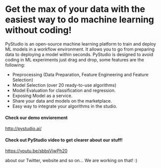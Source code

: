 # Get the max of your data with the easiest way to do machine learning without coding!

PyStudio is an open-source machine learning platform to train and deploy ML models in a workflow environment. It allows you to go from preparing data to deploying a model within seconds. PyStudio is designed to avoid coding in ML experiments just drag and drop, some features are the following:

-	Preprocessing (Data Preparation, Feature Engineering and Feature Selection)
-	Model Selection (over 20 ready-to-use algorithms)
-	Model Evaluation for classification and regression.
-	Exposing Model as a service.
-	Share your data and models on the marketplace.
-	Easy way to integrate your algorithms in the studio.

#### Check our demo enviorement
http://pystudio.ai/

#### Check out PyStudio video to get clearer about our stuff!

https://youtu.be/sbbsViwPh20

about our Twitter, website and so on...
We are working on that! :)
